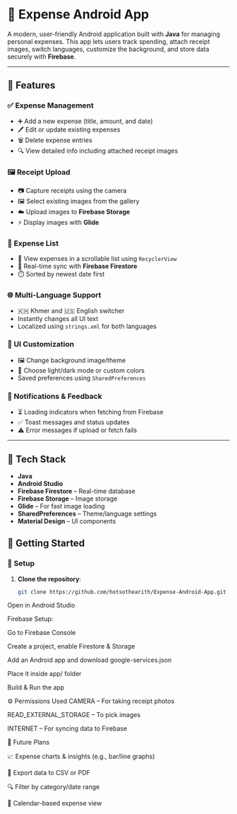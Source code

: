 # 💸 Expense Android App

A modern, user-friendly Android application built with **Java** for managing personal expenses. This app lets users track spending, attach receipt images, switch languages, customize the background, and store data securely with **Firebase**.

---
## 🌟 Features

### ✅ Expense Management
- ➕ Add a new expense (title, amount, and date)
- 🖊️ Edit or update existing expenses
- 🗑️ Delete expense entries
- 🔍 View detailed info including attached receipt images

### 🖼️ Receipt Upload
- 📷 Capture receipts using the camera
- 🖼️ Select existing images from the gallery
- ☁️ Upload images to **Firebase Storage**
- ⚡ Display images with **Glide**

### 📃 Expense List
- 📜 View expenses in a scrollable list using `RecyclerView`
- 🔄 Real-time sync with **Firebase Firestore**
- ⏱️ Sorted by newest date first

### 🌐 Multi-Language Support
- 🇰🇭 Khmer and 🇺🇸 English switcher
- Instantly changes all UI text
- Localized using `strings.xml` for both languages

### 🎨 UI Customization
- 🖼️ Change background image/theme
- 🎨 Choose light/dark mode or custom colors
- Saved preferences using `SharedPreferences`

### 🔔 Notifications & Feedback
- ⏳ Loading indicators when fetching from Firebase
- ✅ Toast messages and status updates
- ⚠️ Error messages if upload or fetch fails

---

## 🧰 Tech Stack

- **Java**
- **Android Studio**
- **Firebase Firestore** – Real-time database
- **Firebase Storage** – Image storage
- **Glide** – For fast image loading
- **SharedPreferences** – Theme/language settings
- **Material Design** – UI components

## 🚀 Getting Started

### 🔧 Setup

1. **Clone the repository**:
   ```bash
   git clone https://github.com/hotsothearith/Expense-Android-App.git
Open in Android Studio

Firebase Setup:

Go to Firebase Console

Create a project, enable Firestore & Storage

Add an Android app and download google-services.json

Place it inside app/ folder

Build & Run the app

⚙️ Permissions Used
CAMERA – For taking receipt photos

READ_EXTERNAL_STORAGE – To pick images

INTERNET – For syncing data to Firebase

🔮 Future Plans

📈 Expense charts & insights (e.g., bar/line graphs)

📂 Export data to CSV or PDF

🔍 Filter by category/date range

📆 Calendar-based expense view
